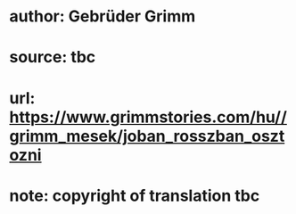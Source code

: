 # author: Gebrüder Grimm
# source: tbc
# url: https://www.grimmstories.com/hu//grimm_mesek/joban_rosszban_osztozni
# note: copyright of translation tbc


